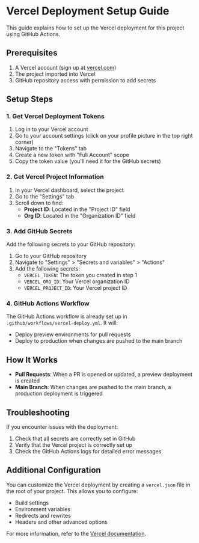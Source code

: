 # Vercel Deployment Setup Guide

This guide explains how to set up the Vercel deployment for this project using GitHub Actions.

## Prerequisites

1. A Vercel account (sign up at [vercel.com](https://vercel.com))
2. The project imported into Vercel
3. GitHub repository access with permission to add secrets

## Setup Steps

### 1. Get Vercel Deployment Tokens

1. Log in to your Vercel account
2. Go to your account settings (click on your profile picture in the top right corner)
3. Navigate to the "Tokens" tab
4. Create a new token with "Full Account" scope
5. Copy the token value (you'll need it for the GitHub secrets)

### 2. Get Vercel Project Information

1. In your Vercel dashboard, select the project
2. Go to the "Settings" tab
3. Scroll down to find:
   - **Project ID**: Located in the "Project ID" field
   - **Org ID**: Located in the "Organization ID" field

### 3. Add GitHub Secrets

Add the following secrets to your GitHub repository:

1. Go to your GitHub repository
2. Navigate to "Settings" > "Secrets and variables" > "Actions"
3. Add the following secrets:
   - `VERCEL_TOKEN`: The token you created in step 1
   - `VERCEL_ORG_ID`: Your Vercel organization ID
   - `VERCEL_PROJECT_ID`: Your Vercel project ID

### 4. GitHub Actions Workflow

The GitHub Actions workflow is already set up in `.github/workflows/vercel-deploy.yml`. It will:

- Deploy preview environments for pull requests
- Deploy to production when changes are pushed to the main branch

## How It Works

- **Pull Requests**: When a PR is opened or updated, a preview deployment is created
- **Main Branch**: When changes are pushed to the main branch, a production deployment is triggered

## Troubleshooting

If you encounter issues with the deployment:

1. Check that all secrets are correctly set in GitHub
2. Verify that the Vercel project is correctly set up
3. Check the GitHub Actions logs for detailed error messages

## Additional Configuration

You can customize the Vercel deployment by creating a `vercel.json` file in the root of your project. This allows you to configure:

- Build settings
- Environment variables
- Redirects and rewrites
- Headers and other advanced options

For more information, refer to the [Vercel documentation](https://vercel.com/docs/concepts/projects/project-configuration).


